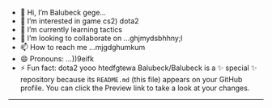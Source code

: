 - 👋 Hi, I’m Balubeck gege...
- 👀 I’m interested in game cs2) dota2
- 🌱 I’m currently learning tactics
- 💞️ I’m looking to collaborate on ...ghjmydsbhhny;l
- 📫 How to reach me ...mjgdghumkum
- 😄 Pronouns: ...))9eifk
- ⚡ Fun fact: dota2 yooo
htedfgtewa
Balubeck/Balubeck is a ✨ special ✨ repository because its `README.md` (this file) appears on your GitHub profile.
You can click the Preview link to take a look at your changes.
---
